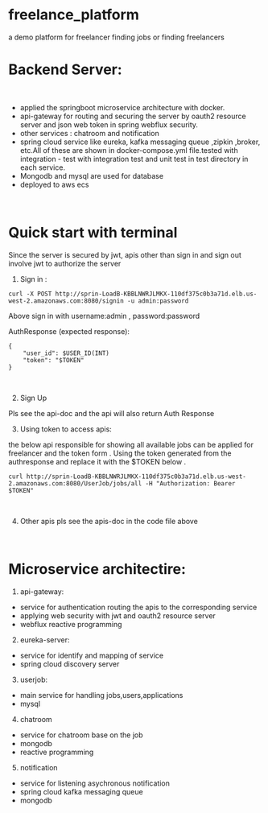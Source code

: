 # freelance_platform
a demo platform for freelancer finding jobs or finding freelancers 

# Backend Server:

<Br>

- applied the springboot microservice architecture with docker.
- api-gateway for routing and securing the server by oauth2 resource server and json web token in spring webflux security.
- other services : chatroom and notification
- spring cloud service like eureka, kafka messaging queue ,zipkin ,broker, etc.All of these are shown in docker-compose.yml file.tested with integration - test with integration test and unit test in test directory in each service.
- Mongodb and mysql are used for database
- deployed to aws ecs

<Br>
    
# Quick start with terminal
Since the server is secured by jwt, apis other than sign in and sign out involve jwt to authorize the server

1. Sign in   :
```
curl -X POST http://sprin-LoadB-KBBLNWRJLMKX-110df375c0b3a71d.elb.us-west-2.amazonaws.com:8080/signin -u admin:password
```
Above sign in with username:admin , password:password
    
AuthResponse (expected response):
```
{
    "user_id": $USER_ID(INT)
    "token": "$TOKEN"
}
```
<Br>  
    
    
2. Sign Up

Pls see the api-doc and the api will also return Auth Response
<Br>
    
    
3. Using token to access apis:

the below api responsible for showing all available jobs can be applied for freelancer and the token form .
Using the token generated from the authresponse and replace it with the $TOKEN below .
```
curl http://sprin-LoadB-KBBLNWRJLMKX-110df375c0b3a71d.elb.us-west-2.amazonaws.com:8080/UserJob/jobs/all -H "Authorization: Bearer $TOKEN"
``` 
<Br>

    
4. Other apis
pls see the apis-doc in the code file above
    
<Br>

# Microservice architectire:
1. api-gateway:
- service for authentication routing the apis to the corresponding service
- applying web security with jwt and oauth2 resource server
- webflux reactive programming

2. eureka-server:
- service for identify and mapping of service
- spring cloud discovery server

3. userjob:
- main service for handling jobs,users,applications
- mysql

4. chatroom
- service for chatroom base on the job
- mongodb
- reactive programming

5. notification
- service for listening asychronous notification
- spring cloud kafka messaging queue
- mongodb
